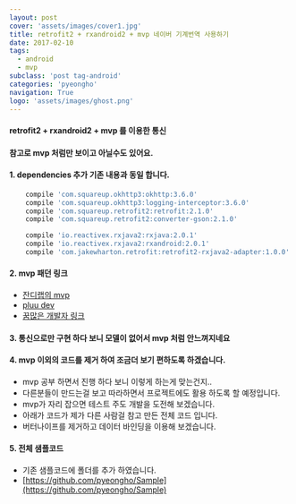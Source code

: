 ```yaml
---
layout: post
cover: 'assets/images/cover1.jpg'
title: retrofit2 + rxandroid2 + mvp 네이버 기계번역 사용하기
date: 2017-02-10
tags: 
  - android
  - mvp 
subclass: 'post tag-android'
categories: 'pyeongho'
navigation: True
logo: 'assets/images/ghost.png'    
---
```


#### retrofit2 + rxandroid2 + mvp 를 이용한 통신

#### 참고로 mvp 처럼만 보이고 아닐수도 있어요.

#### 1. dependencies 추가 기존 내용과 동일 합니다.
 
```gradle
    compile 'com.squareup.okhttp3:okhttp:3.6.0'
    compile 'com.squareup.okhttp3:logging-interceptor:3.6.0'
    compile 'com.squareup.retrofit2:retrofit:2.1.0'
    compile 'com.squareup.retrofit2:converter-gson:2.1.0'

    compile 'io.reactivex.rxjava2:rxjava:2.0.1'
    compile 'io.reactivex.rxjava2:rxandroid:2.0.1'
    compile 'com.jakewharton.retrofit:retrofit2-rxjava2-adapter:1.0.0'
```


#### 2. mvp 패던 링크 
 - [잔디랩의 mvp](http://tosslab.github.io/android/2015/03/01/01.Android-mvc-mvvm-mvp.html)
 - [pluu dev](http://pluu.github.io/blog/android/2016/04/06/android-mvc-mvp/)
 - [꿈많은 개발자 링크](http://thdev.tech/androiddev/2016/10/12/Android-MVP-Intro.html)

#### 3. 통신으로만 구현 하다 보니 모델이 없어서  mvp 처럼 안느껴지네요

#### 4.  mvp 이외의 코드를 제거 하여 조금더 보기 편하도록 하겠습니다.
  - mvp 공부 하면서 진행 하다 보니 이렇게 하는게 맞는건지..
  - 다른분들이 만드는걸 보고 따라하면서 프로젝트에도 활용 하도록 할 예정입니다.
  - mvp가 자리 잡으면 테스트 주도 개발을 도전해 보겠습니다.
  - 아래가 코드가 제가 다른 사람걸 참고 만든 전체 코드 입니다.
  - 버터나이프를 제거하고 데이터 바인딩을 이용해 보겠습니다.

#### 5. 전체 샘플코드 
- 기존 샘플코드에 폴더를 추가 하였습니다.
- [https://github.com/pyeongho/Sample](https://github.com/pyeongho/Sample)